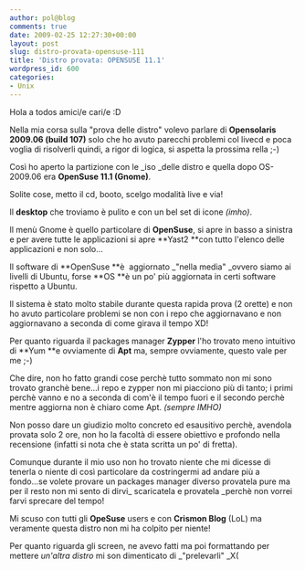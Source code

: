 ```yaml
---
author: pol@blog
comments: true
date: 2009-02-25 12:27:30+00:00
layout: post
slug: distro-provata-opensuse-111
title: 'Distro provata: OPENSUSE 11.1'
wordpress_id: 600
categories:
- Unix
---
```


Hola a todos amici/e cari/e :D

Nella mia corsa sulla "prova delle distro" volevo parlare di **Opensolaris 2009.06 (build 107)** solo che ho avuto parecchi problemi col livecd e poca voglia di risolverli quindi, a rigor di logica, si aspetta la prossima rella ;-)

Così ho aperto la partizione con le _iso _delle distro e quella dopo OS-2009.06 era **OpenSuse 11.1 (Gnome)**.

Solite cose, metto il cd, booto, scelgo modalità live e via!

Il **desktop** che troviamo è pulito e con un bel set di icone _(imho)_.

Il menù Gnome è quello particolare di **OpenSuse**, si apre in basso a sinistra e per avere tutte le applicazioni si apre **Yast2 **con tutto l'elenco delle applicazioni e non solo...

Il software di **OpenSuse **è  aggiornato _"nella media" _ovvero siamo ai livelli di Ubuntu, forse **OS **è un po' più aggiornata in certi software rispetto a Ubuntu.

Il sistema è stato molto stabile durante questa rapida prova (2 orette) e non ho avuto particolare problemi se non con i repo che aggiornavano e non aggiornavano a seconda di come girava il tempo XD!

Per quanto riguarda il packages manager **Zypper** l'ho trovato meno intuitivo di **Yum **e ovviamente di **Apt** ma, sempre ovviamente, questo vale per me ;-)

Che dire, non ho fatto grandi cose perchè tutto sommato non mi sono trovato granchè bene...i repo e zypper non mi piacciono più di tanto; i primi perchè vanno e no a seconda di com'è il tempo fuori e il secondo perchè mentre aggiorna non è chiaro come Apt. _(sempre IMHO)_

Non posso dare un giudizio molto concreto ed esausitivo perchè, avendola provata solo 2 ore, non ho la facoltà di essere obiettivo e profondo nella recensione (infatti si nota che è stata scritta un po' di fretta).

Comunque durante il mio uso non ho trovato niente che mi dicesse di tenerla o niente di così particolare da costringermi ad andare più a fondo...se volete provare un packages manager diverso provatela pure ma per il resto non mi sento di dirvi_ scaricatela e provatela _perchè non vorrei farvi sprecare del tempo!

Mi scuso con tutti gli **OpeSuse** users e con **Crismon Blog** (LoL) ma veramente questa distro non mi ha colpito per niente!

Per quanto riguarda gli screen, ne avevo fatti ma poi formattando per mettere _un'altra distro_ mi son dimenticato di _"prelevarli" _X(
